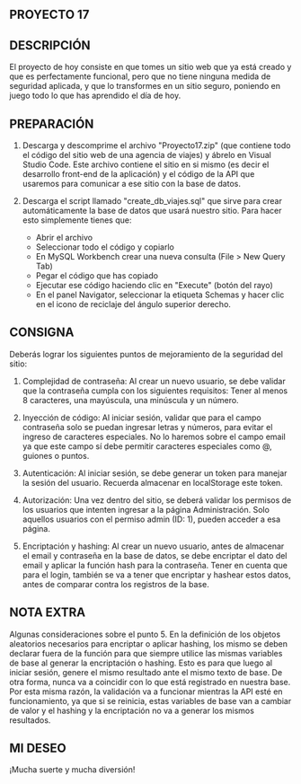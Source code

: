 PROYECTO 17
-----------

DESCRIPCIÓN
-----------
El proyecto de hoy consiste en que tomes un sitio web que ya está creado y que es perfectamente funcional, pero que no tiene ninguna medida de seguridad aplicada, y que lo transformes en un sitio seguro, poniendo en juego todo lo que has aprendido el día de hoy.

PREPARACIÓN
-----------
1. Descarga y descomprime el archivo "Proyecto17.zip" (que contiene todo el código del sitio web de una agencia de viajes) y ábrelo en Visual Studio Code. Este archivo contiene el sitio en si mismo (es decir el desarrollo front-end de la aplicación) y el código de la API que usaremos para comunicar a ese sitio con la base de datos.

2. Descarga el script llamado "create_db_viajes.sql" que sirve para crear automáticamente la base de datos que usará nuestro sitio. Para hacer esto simplemente tienes que:
    - Abrir el archivo
    - Seleccionar todo el código y copiarlo
    - En MySQL Workbench crear una nueva consulta (File > New Query Tab)
    - Pegar el código que has copiado
    - Ejecutar ese código haciendo clic en "Execute" (botón del rayo)
    - En el panel Navigator, seleccionar la etiqueta Schemas y hacer clic en el icono de reciclaje del ángulo superior derecho.

CONSIGNA
--------
Deberás lograr los siguientes puntos de mejoramiento de la seguridad del sitio:

1. Complejidad de contraseña: Al crear un nuevo usuario, se debe validar que la contraseña cumpla con los siguientes requisitos: Tener al menos 8 caracteres, una mayúscula, una minúscula y un número.

2. Inyección de código: Al iniciar sesión, validar que para el campo contraseña solo se puedan ingresar letras y números, para evitar el ingreso de caracteres especiales. No lo haremos sobre el campo email ya que este campo sí debe permitir caracteres especiales como @, guiones o puntos.

3. Autenticación: Al iniciar sesión, se debe generar un token para manejar la sesión del usuario. Recuerda almacenar en localStorage este token.

4. Autorización: Una vez dentro del sitio, se deberá validar los permisos de los usuarios que intenten ingresar a la página Administración. Solo aquellos usuarios con el permiso admin (ID: 1), pueden acceder a esa página.

5. Encriptación y hashing: Al crear un nuevo usuario, antes de almacenar el email y contraseña en la base de datos, se debe encriptar el dato del email y aplicar la función hash para la contraseña. Tener en cuenta que para el login, también se va a tener que encriptar y hashear estos datos, antes de comparar contra los registros de la base.


NOTA EXTRA
----------
Algunas consideraciones sobre el punto 5. 
En la definición de los objetos aleatorios necesarios para encriptar o aplicar hashing, los mismo se deben declarar fuera de la función para que siempre utilice las mismas variables de base al generar la encriptación o hashing. Esto es para que luego al iniciar sesión, genere el mismo resultado ante el mismo texto de base. De otra forma, nunca va a coincidir con lo que está registrado en nuestra base. Por esta misma razón, la validación va a funcionar mientras la API esté en funcionamiento, ya que si se reinicia, estas variables de base van a cambiar de valor y el hashing y la encriptación no va a generar los mismos resultados.


MI DESEO
--------
¡Mucha suerte y mucha diversión! 